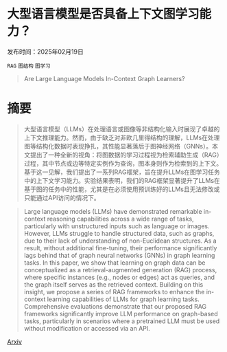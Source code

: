 # 大型语言模型是否具备上下文图学习能力？

发布时间：2025年02月19日

`RAG` `图结构` `图学习`

> Are Large Language Models In-Context Graph Learners?

# 摘要

> 大型语言模型（LLMs）在处理语言或图像等非结构化输入时展现了卓越的上下文推理能力。然而，由于缺乏对非欧几里得结构的理解，LLMs在处理图等结构化数据时表现挣扎，其性能显著落后于图神经网络（GNNs）。本文提出了一种全新的视角：将图数据的学习过程视为检索辅助生成（RAG）过程，其中节点或边等特定实例作为查询，图本身则作为检索到的上下文。基于这一见解，我们提出了一系列RAG框架，旨在提升LLMs在图学习任务中的上下文学习能力。实验结果表明，我们的RAG框架显著提升了LLMs在基于图的任务中的性能，尤其是在必须使用预训练好的LLMs且无法修改或只能通过API访问的情况下。

> Large language models (LLMs) have demonstrated remarkable in-context reasoning capabilities across a wide range of tasks, particularly with unstructured inputs such as language or images. However, LLMs struggle to handle structured data, such as graphs, due to their lack of understanding of non-Euclidean structures. As a result, without additional fine-tuning, their performance significantly lags behind that of graph neural networks (GNNs) in graph learning tasks. In this paper, we show that learning on graph data can be conceptualized as a retrieval-augmented generation (RAG) process, where specific instances (e.g., nodes or edges) act as queries, and the graph itself serves as the retrieved context. Building on this insight, we propose a series of RAG frameworks to enhance the in-context learning capabilities of LLMs for graph learning tasks. Comprehensive evaluations demonstrate that our proposed RAG frameworks significantly improve LLM performance on graph-based tasks, particularly in scenarios where a pretrained LLM must be used without modification or accessed via an API.

[Arxiv](https://arxiv.org/abs/2502.13562)